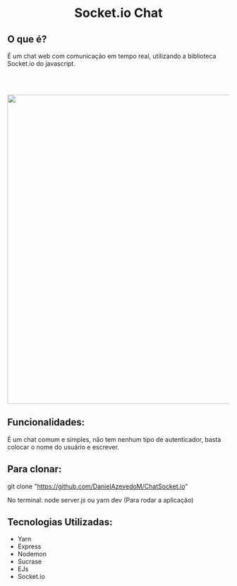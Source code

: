 <h1 align="center">Socket.io Chat</h1>

## O que é?
É um chat web com comunicação em tempo real, utilizando a biblioteca Socket.io do javascript.

</br>

</br>



<p align="center">
  <img  src="https://i.imgur.com/HEwKlNw.gif" heigth="700" width="700">
</p>

## Funcionalidades:

É um chat comum e simples, não tem nenhum tipo de autenticador, basta colocar o nome do usuário e escrever.

## Para clonar:
  git clone "https://github.com/DanielAzevedoM/ChatSocket.io"
  
  No terminal: node server.js ou yarn dev (Para rodar a aplicação)
  
## Tecnologias Utilizadas:
- Yarn
- Express
- Nodemon
- Sucrase
- EJs
- Socket.io
